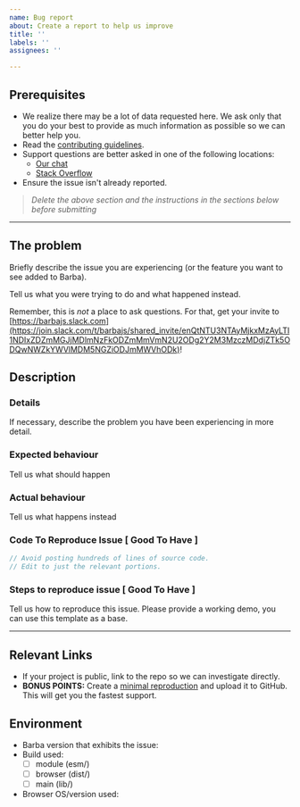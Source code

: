 ```yaml
---
name: Bug report
about: Create a report to help us improve
title: ''
labels: ''
assignees: ''

---
```


<!-- markdownlint-disable MD002 -->

## Prerequisites

- We realize there may be a lot of data requested here. We ask only that you do your best to provide as much information as possible so we can better help you.
- Read the [contributing guidelines](https://github.com/barbajs/barba/blob/master/CONTRIBUTING.md).
- Support questions are better asked in one of the following locations:
  - [Our chat](https://barbajs.slack.com)
  - [Stack Overflow](https://stackoverflow.com/questions/tagged/barbajs)
- Ensure the issue isn't already reported.

> _Delete the above section and the instructions in the sections below before submitting_

---

## The problem

Briefly describe the issue you are experiencing (or the feature you want to see added to Barba).

Tell us what you were trying to do and what happened instead.

Remember, this is _not_ a place to ask questions. For that, get your invite to [https://barbajs.slack.com](https://join.slack.com/t/barbajs/shared_invite/enQtNTU3NTAyMjkxMzAyLTI1NDIxZDZmMGJjMDlmNzFkODZmMmVmN2U2ODg2Y2M3MzczMDdjZTk5ODQwNWZkYWVlMDM5NGZiODJmMWVhODk)!

## Description

### Details

If necessary, describe the problem you have been experiencing in more detail.

### Expected behaviour

Tell us what should happen

### Actual behaviour

Tell us what happens instead

### Code To Reproduce Issue [ Good To Have ]

```js
// Avoid posting hundreds of lines of source code.
// Edit to just the relevant portions.
```

### Steps to reproduce issue [ Good To Have ]

Tell us how to reproduce this issue. Please provide a working demo, you can use this template as a base.

---

## Relevant Links

- If your project is public, link to the repo so we can investigate directly.
- **BONUS POINTS:** Create a [minimal reproduction](http://stackoverflow.com/help/mcve) and upload it to GitHub. This will get you the fastest support.

## Environment

- Barba version that exhibits the issue:
- Build used:
  - [ ] module (esm/)
  - [ ] browser (dist/)
  - [ ] main (lib/)
- Browser OS/version used:
